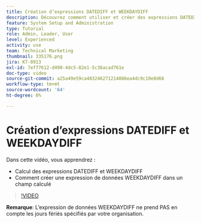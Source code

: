 ```yaml
---
title: Création d’expressions DATEDIFF et WEEKDAYDIFF
description: Découvrez comment utiliser et créer des expressions DATEDIFF dans un champ calculé dans Adobe [!DNL Workfront].
feature: System Setup and Administration
type: Tutorial
role: Admin, Leader, User
level: Experienced
activity: use
team: Technical Marketing
thumbnail: 335176.png
jira: KT-8913
exl-id: 7ef77612-d490-4dc5-82e1-5c36acad761e
doc-type: video
source-git-commit: a25a49e59ca483246271214886ea4dc9c10e8d66
workflow-type: tm+mt
source-wordcount: '64'
ht-degree: 0%

---
```


# Création d’expressions DATEDIFF et WEEKDAYDIFF

Dans cette vidéo, vous apprendrez :

* Calcul des expressions DATEDIFF et WEEKDAYDIFF
* Comment créer une expression de données WEEKDAYDIFF dans un champ calculé

>[!VIDEO](https://video.tv.adobe.com/v/335176/?quality=12&learn=on)

**Remarque**: L’expression de données WEEKDAYDIFF ne prend PAS en compte les jours fériés spécifiés par votre organisation.
